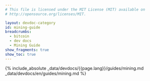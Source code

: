 ```yaml
---
# This file is licensed under the MIT License (MIT) available on
# http://opensource.org/licenses/MIT.

layout: devdoc-category
id: mining-guide
breadcrumbs:
  - bitcoin
  - dev docs
  - Mining Guide
show_fragments: true
show_toc: true
---
```


{% include_absolute _data/devdocs/{{page.lang}}/guides/mining.md _data/devdocs/en/guides/mining.md %}
